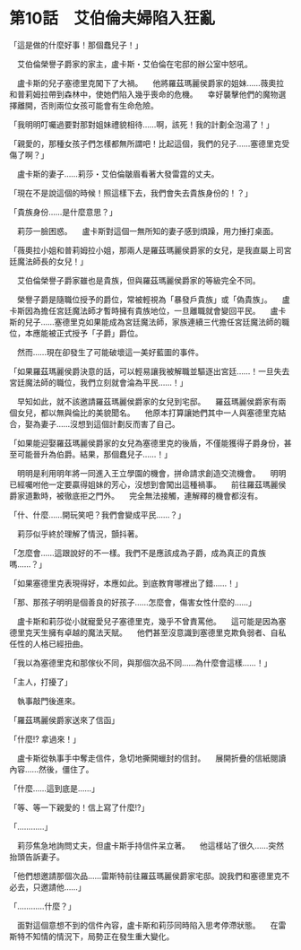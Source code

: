 # 第10話　艾伯倫夫婦陷入狂亂

「這是做的什麼好事！那個蠢兒子！」

　艾伯倫榮譽子爵家的家主，盧卡斯・艾伯倫在宅邸的辦公室中怒吼。

　盧卡斯的兒子塞德里克闖下了大禍。
　他將羅茲瑪麗侯爵家的姐妹……薇奧拉和普莉姆拉帶到森林中，使她們陷入幾乎喪命的危機。
　幸好襲擊他們的魔物選擇離開，否則兩位女孩可能會有生命危險。

「我明明叮囑過要對那對姐妹禮貌相待……啊，該死！我的計劃全泡湯了！」

「親愛的，那種女孩子們怎樣都無所謂吧！比起這個，我們的兒子……塞德里克受傷了啊？」

　盧卡斯的妻子……莉莎・艾伯倫皺眉看著大發雷霆的丈夫。

「現在不是說這個的時候！照這樣下去，我們會失去貴族身份的！？」

「貴族身份……是什麼意思？」

　莉莎一臉困惑。
　盧卡斯對這個一無所知的妻子感到煩躁，用力捶打桌面。

「薇奧拉小姐和普莉姆拉小姐，那兩人是羅茲瑪麗侯爵家的女兒，是我直屬上司宮廷魔法師長的女兒！」

　艾伯倫榮譽子爵家雖也是貴族，但與羅茲瑪麗侯爵家的等級完全不同。

　榮譽子爵是隨職位授予的爵位，常被輕視為「暴發戶貴族」或「偽貴族」。
　盧卡斯因為擔任宮廷魔法師才暫時擁有貴族地位，一旦離職就會變回平民。
　盧卡斯的兒子……塞德里克如果能成為宮廷魔法師，家族連續三代擔任宮廷魔法師的職位，本應能被正式授予「子爵」爵位。

　然而……現在卻發生了可能破壞這一美好藍圖的事件。

「如果羅茲瑪麗侯爵決意的話，可以輕易讓我被解職並驅逐出宮廷……！一旦失去宮廷魔法師的職位，我們立刻就會淪為平民……！」

　早知如此，就不該邀請羅茲瑪麗侯爵家的女兒到宅邸。
　羅茲瑪麗侯爵家有兩個女兒，都以無與倫比的美貌聞名。
　他原本打算讓她們其中一人與塞德里克結合，娶為妻子……沒想到這個計劃反而害了自己。

「如果能迎娶羅茲瑪麗侯爵家的女兒為塞德里克的後盾，不僅能獲得子爵身份，甚至可能晉升為伯爵。結果，那個蠢兒子……！」

　明明是利用明年將一同進入王立學園的機會，拼命請求創造交流機會。
　明明已經囑咐他一定要贏得姐妹的芳心，沒想到會闖出這種禍事。
　前往羅茲瑪麗侯爵家道歉時，被徹底拒之門外。
　完全無法接觸，連解釋的機會都沒有。

「什、什麼……開玩笑吧？我們會變成平民……？」

　莉莎似乎終於理解了情況，顫抖著。

「怎麼會……這跟說好的不一樣。我們不是應該成為子爵，成為真正的貴族嗎……？」

「如果塞德里克表現得好，本應如此。到底教育哪裡出了錯……！」

「那、那孩子明明是個善良的好孩子……怎麼會，傷害女性什麼的……」

　盧卡斯和莉莎從小就寵愛兒子塞德里克，幾乎不曾責罵他。
　這可能是因為塞德里克天生擁有卓越的魔法天賦。
　他們甚至沒意識到塞德里克欺負弱者、自私任性的人格已經扭曲。

「我以為塞德里克和那傢伙不同，與那個次品不同……為什麼會這樣……！」

「主人，打擾了」

　執事敲門後進來。

「羅茲瑪麗侯爵家送來了信函」

「什麼!? 拿過來！」

　盧卡斯從執事手中奪走信件，急切地撕開蠟封的信封。
　展開折疊的信紙閱讀內容……然後，僵住了。

「什麼……這到底是……」

「等、等一下親愛的！信上寫了什麼!?」

「…………」

　莉莎焦急地詢問丈夫，但盧卡斯手持信件呆立著。
　他這樣站了很久……突然抬頭告訴妻子。

「他們想邀請那個次品……雷斯特前往羅茲瑪麗侯爵家宅邸。說我們和塞德里克不必去，只邀請他……」

「…………什麼？」

　面對這個意想不到的信件內容，盧卡斯和莉莎同時陷入思考停滯狀態。
　在雷斯特不知情的情況下，局勢正在發生重大變化。